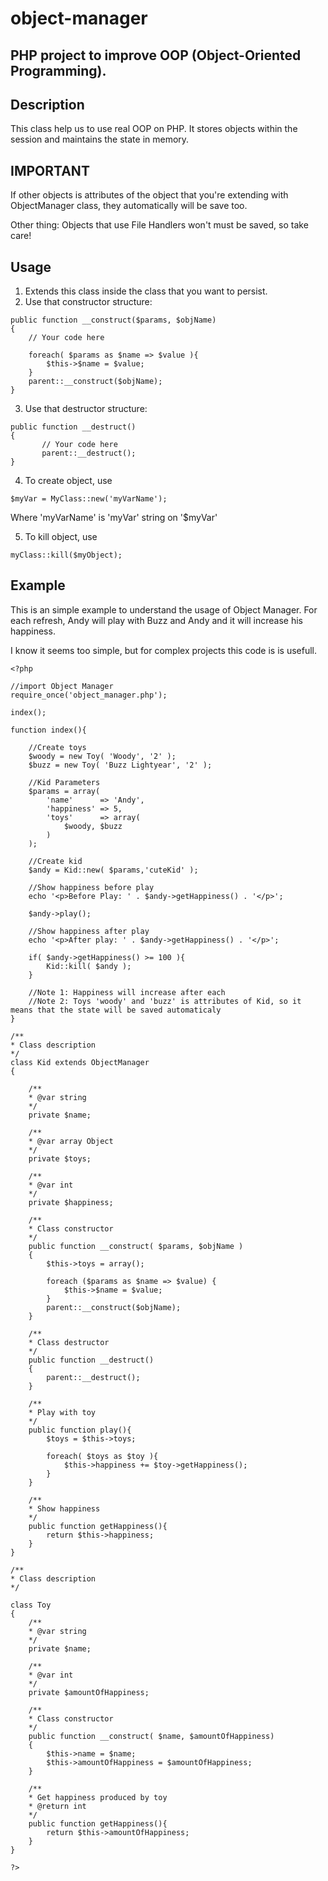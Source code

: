 # object-manager
## PHP project to improve OOP (Object-Oriented Programming).

## Description
This class help us to use real OOP on PHP. It stores objects within the session and maintains the state in memory.

## IMPORTANT
If other objects is attributes of the object that you're extending with ObjectManager class, they automatically will be save too.

Other thing: Objects that use File Handlers won't must be saved, so take care!

## Usage

1. Extends this class inside the class that you want to persist.
2. Use that constructor structure:
```
public function __construct($params, $objName)
{
    // Your code here
    
    foreach( $params as $name => $value ){
        $this->$name = $value;
    }
    parent::__construct($objName);
}
```

3. Use that destructor structure:
```
public function __destruct()
{
       // Your code here
       parent::__destruct();
}
```
4. To create object, use 
```
$myVar = MyClass::new('myVarName');
```
Where 'myVarName' is 'myVar' string on '$myVar'

5. To kill object, use 

```
myClass::kill($myObject);
```
## Example

This is an simple example to understand the usage of Object Manager. For each refresh, Andy will play with Buzz and Andy and it will increase his happiness.

I know it seems too simple, but for complex projects this code is is usefull.

```
<?php

//import Object Manager
require_once('object_manager.php');

index();

function index(){

    //Create toys
    $woody = new Toy( 'Woody', '2' );
    $buzz = new Toy( 'Buzz Lightyear', '2' );

    //Kid Parameters
    $params = array(
        'name'      => 'Andy',
        'happiness' => 5,
        'toys'      => array(
            $woody, $buzz
        )
    );

    //Create kid
    $andy = Kid::new( $params,'cuteKid' );

    //Show happiness before play
    echo '<p>Before Play: ' . $andy->getHappiness() . '</p>';

    $andy->play();

    //Show happiness after play
    echo '<p>After play: ' . $andy->getHappiness() . '</p>';

    if( $andy->getHappiness() >= 100 ){
        Kid::kill( $andy );
    }

    //Note 1: Happiness will increase after each
    //Note 2: Toys 'woody' and 'buzz' is attributes of Kid, so it means that the state will be saved automaticaly
}

/**
* Class description
*/
class Kid extends ObjectManager
{

    /**
    * @var string
    */
    private $name;

    /**
    * @var array Object
    */
    private $toys;

    /**
    * @var int
    */
    private $happiness;

    /**
    * Class constructor
    */
    public function __construct( $params, $objName )
    {
        $this->toys = array();

        foreach ($params as $name => $value) {
            $this->$name = $value;
        }
        parent::__construct($objName);
    }

    /**
    * Class destructor
    */
    public function __destruct()
    {
        parent::__destruct();
    }

    /**
    * Play with toy
    */
    public function play(){
        $toys = $this->toys;

        foreach( $toys as $toy ){
            $this->happiness += $toy->getHappiness();
        }
    }

    /**
    * Show happiness
    */
    public function getHappiness(){
        return $this->happiness;
    }
}

/**
* Class description
*/

class Toy
{
    /**
    * @var string
    */
    private $name;

    /**
    * @var int
    */
    private $amountOfHappiness;

    /**
    * Class constructor
    */
    public function __construct( $name, $amountOfHappiness)
    {
        $this->name = $name;
        $this->amountOfHappiness = $amountOfHappiness;
    }

    /**
    * Get happiness produced by toy
    * @return int
    */
    public function getHappiness(){
        return $this->amountOfHappiness;
    }
}

?>
    
```
